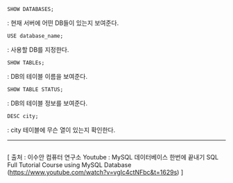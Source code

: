 ```mysql
SHOW DATABASES;
```

: 현재 서버에 어떤 DB들이 있는지 보여준다.

```mysql
USE database_name;
```

: 사용할 DB를 지정한다.

```mysql
SHOW TABLEs;
```

: DB의 테이블 이름을 보여준다.

```mysql
SHOW TABLE STATUS;
```

: DB의 테이블 정보를 보여준다.

```mysql
DESC city;
```

: city 테이블에 무슨 열이 있는지 확인한다.

---

```mysql
```







[ 출처 : 이수안 컴퓨터 연구소 Youtube : MySQL 데이터베이스 한번에 끝내기 SQL Full Tutorial Course using MySQL Database (https://www.youtube.com/watch?v=vgIc4ctNFbc&t=1629s) ]